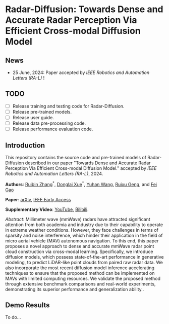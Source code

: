# Radar-Diffusion: Towards Dense and Accurate Radar Perception Via Efficient Cross-modal Diffusion Model
## News
- 25 June, 2024: Paper accepted by  _IEEE Robotics and Automation Letters (RA-L)_ !
## TODO
- [ ] Release training and testing code for Radar-Diffusion.
- [ ] Release pre-trained models.
- [ ] Release user guide. 
- [ ] Release data pre-processing code.
- [ ] Release performance evaluation code.

## Introduction

This repository contains the source code and pre-trained models of Radar-Diffusion described in our paper "Towards Dense and Accurate Radar Perception Via Efficient Cross-modal Diffusion Model." accepted by  _IEEE Robotics and Automation Letters (RA-L)_, 2024.

__Authors__: [Ruibin Zhang](https://github.com/RoboticsZhang)<sup>\*</sup>, [Donglai Xue](https://github.com/dungloi)<sup>\*</sup>, [Yuhan Wang](https://github.com/johannwyh), [Ruixu Geng](https://github.com/ruixv), and [Fei Gao](http://zju-fast.com/fei-gao/)

__Paper__: [arXiv](https://arxiv.org/abs/2403.08460), [IEEE Early Access](https://github.com/ZJU-FAST-Lab/Radar-Diffusion)

__Supplementary Video__: [YouTube](https://www.youtube.com/watch?v=Q3S-9w3dGV4&t=13s), [Bilibili](https://www.bilibili.com/video/BV1eK421b76M/?spm_id_from=333.337.search-card.all.click).

_Abstract_: Millimeter wave (mmWave) radars have attracted significant attention from both academia and industry due to their capability to operate in extreme weather conditions. However, they face challenges in terms of sparsity and noise interference, which hinder their application in the field of
micro aerial vehicle (MAV) autonomous navigation. To this end, this paper proposes a novel approach to dense and accurate mmWave radar point cloud construction via cross-modal learning. Specifically, we introduce diffusion models, which possess state-of-the-art performance in generative modeling, to
predict LiDAR-like point clouds from paired raw radar data. We also incorporate the most recent diffusion model inference accelerating techniques to ensure that the proposed method can be implemented on MAVs with limited computing resources. We validate the proposed method through extensive benchmark comparisons and real-world experiments, demonstrating its superior performance and generalization ability..


## Demo Results
To do...
